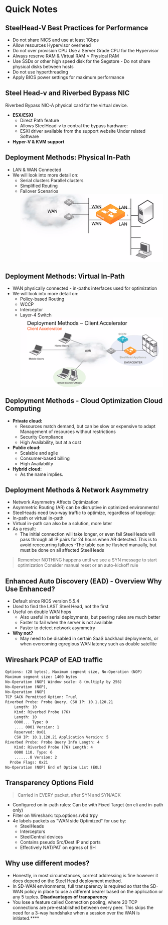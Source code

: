 # Quick Notes
## SteelHead-V Best Practices for Performance
- Do not share NICS and use at least 1Gbps
- Allow resources Hypervisor overhead
- Do not over provision CPU Use a Server Grade CPU for the Hypervisor
- Always reserve RAM & Virtual RAM < Physical RAM
- Use SSDs or other high speed disk for the Segstore - Do not share physical disks between hosts
- Do not use hyperthreading
- Apply BIOS power settings for maximum performance
## Steel Head-v and Riverbed Bypass NIC
Riverbed Bypass NIC-A physical card for the virtual device.
- **ESX/ESXI**
  - Direct Path feature
  - Allows SteelHead-v to contral the bypass hardware:
  - ESXI driver available from the support website Under related Software
- **Hyper-V & KVM support**
## Deployment Methods: Physical In-Path
- LAN & WAN Connected
- We will look into more detail on:
  - Serial clusters Parallel clusters
  - Simplified Routing
  - Failover Scenarios
![inpass-diagram](images/inpass-diagram.png)
## Deployment Methods: Virtual In-Path
- WAN physically connected - in-paths interfaces used for optimization
- We will look into more detail on:
  - Policy-based Routing
  - WCCP
  - Interceptor
  - Layer-4 Switch
![client-accelerator](images/client-accelerator.png)
## Deployment Methods - Cloud Optimization Cloud Computing
- **Private cloud:**
  - Resources match demand, but can be slow or expensive to adapt Management of resources without restrictions
  - Security Compliance
  - High Availability, but at a cost
- **Public cloud:**
  - Scalable and agile
  - Consumer-based billing
  - High Availability
- **Hybrid cloud:**
  - As the name implies.
## Deployment Methods & Network Asymmetry
- Network Asymmetry Affects Optimization
- Asymmetric Routing (AR) can be disruptive in optimized environments!
- SteelHeads need two-way traffic to optimize, regardless of topology:
- In-path or virtual in-path
- Virtual in-path can also be a solution, more later
- As a result:
  - The initial connection will take longer, or even fail SteelHeads will pass through all IP pairs for 24 hours when AR detected. This is to avoid reoccurring fallures
  -The table can be flushed manually, but must be done on all affected SteelHeads
> Remember NOTHING happens until we see a SYN message to start optimization Consider manual reset or an auto-kickoff rule
## Enhanced Auto Discovery (EAD) - Overview Why Use Enhanced?
- Default since RIOS version 5.5.4
- Used to find the LAST Steel Head, not the first
- Useful on double WAN hops
  - Also useful in serial deployments, but peering rules are much better
  - Faster to fail when the server is not available
  - Faster to detect network asymmetry
- **Why not?**
  - May need to be disabled in certain SaaS backhaul deployments, or when overcoming egregious WAN latency such as double satellite
## Wireshark PCAP of EAD traffic
```log
Options: (28 bytes), Maximum segment size, No-Operation (NOP)
Maximum segment size: 1460 bytes
No-Operation (NOP) Window scale: 8 (multiply by 256)
No-Operation (NOP),
No-Operation (NOP)
TCP SACK Permitted Option: Truel
Riverbed Probe: Probe Query, CSH IP: 10.1.120.21
    Length: 10
    Kind: Riverbed Probe (76)
    Length: 10
    0000... Type: 0
    .... 0001 Version: 1
    Reserved: 0x01
    CSH IP: 10.1.120.21 Application Version: 5
Riverbed Probe: Probe Query Info Length: 4
    Kind: Riverbed Probe (76) Length: 4
    0000 110. Type: 6
    .......8 Version: 2
  Probe Flags: 0x21
No-Operation (NOP) End of Option List (EOL)
```
## Transparency Options Field
> Carried in EVERY packet, after SYN and SYN/ACK
- Configured on in-path rules: Can be with Fixed Target (on cli and in-path only)
- Filter on Wireshark: tcp.options.rvbd.trpy
- 4e labels packets as "WAN side Optimized" for use by:
  - SteelHeads
  - Interceptors
  - SteelCentral devices
  - Contains pseudo Src/Dest IP and ports
  - Effectively NAT/PAT on egress of SH
## Why use different modes?
- Honestly, in most circumstances, correct addressing is fine however it does depend on the Steel Head deployment method.
- In SD-WAN environments, full transparency is required so that the SD-WAN policy in place to use a different bearer based on the application or any 5 tuples.
**Disadvantages of transparency**
- You lose a feature called Connection pooling, where 20 TCP connections are pre-established between every peer. This skips the need for a 3-way handshake when a session over the WAN is initiated.****
